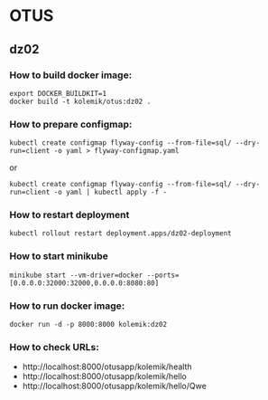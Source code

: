 # OTUS
## dz02

### How to build docker image:
    
    export DOCKER_BUILDKIT=1
    docker build -t kolemik/otus:dz02 .

### How to prepare configmap:
    
    kubectl create configmap flyway-config --from-file=sql/ --dry-run=client -o yaml > flyway-configmap.yaml
or
    
    kubectl create configmap flyway-config --from-file=sql/ --dry-run=client -o yaml | kubectl apply -f -

### How to restart deployment

    kubectl rollout restart deployment.apps/dz02-deployment

### How to start minikube

    minikube start --vm-driver=docker --ports=[0.0.0.0:32000:32000,0.0.0.0:8080:80]
    
### How to run docker image:

    docker run -d -p 8000:8000 kolemik:dz02
    
### How to check URLs:

* http://localhost:8000/otusapp/kolemik/health
* http://localhost:8000/otusapp/kolemik/hello
* http://localhost:8000/otusapp/kolemik/hello/Qwe

